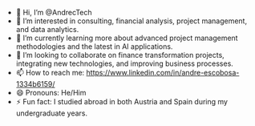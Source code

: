 - 👋 Hi, I’m @AndrecTech
- 👀 I’m interested in consulting, financial analysis, project management, and data analytics.
- 🌱 I’m currently learning more about advanced project management methodologies and the latest in AI applications.
- 💞️ I’m looking to collaborate on finance transformation projects, integrating new technologies, and improving business processes.
- 📫 How to reach me: https://www.linkedin.com/in/andre-escobosa-1334b6159/
- 😄 Pronouns: He/Him
- ⚡ Fun fact: I studied abroad in both Austria and Spain during my undergraduate years.

<!---
AndrecTech/AndrecTech is a ✨ special ✨ repository because its `README.md` (this file) appears on your GitHub profile.
You can click the Preview link to take a look at your changes.
--->
